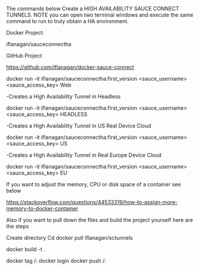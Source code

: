 The commands below Create a HIGH AVAILABILITY SAUCE CONNECT TUNNELS. NOTE you can open two terminal windows and execute the same command to run to truly obtain a HA environment. 


Docker Project: 

iflanagan/sauceconnectha

GitHub Project

https://github.com/iflanagan/docker-sauce-connect

 

docker run -it iflanagan/sauceconnectha:first_version <sauce_username> <sauce_access_key> Web <TunnelIdentifierName>


-Creates a High Availability Tunnel in Headless

docker run -it iflanagan/sauceconnectha:first_version <sauce_username> <sauce_access_key> HEADLESS <TunnelIdentifierName>

-Creates a High Availability Tunnel in US Real Device Cloud

docker run -it iflanagan/sauceconnectha:first_version <sauce_username> <sauce_access_key> US <TunnelIdentifierName>

-Creates a High Availability Tunnel in Real Europe  Device Cloud

docker run -it iflanagan/sauceconnectha:first_version <sauce_username> <sauce_access_key> EU <TunnelIdentifierName>



If you want to adjust the memory, CPU or disk space of a container see below


https://stackoverflow.com/questions/44533319/how-to-assign-more-memory-to-docker-container


Also if you want to pull down the files and build the project yourself here are the steps 

Create directory
Cd <directory>
docker pull iflanagan/sctunnels

docker build -t <imagename> .

docker tag <imagename> <dockeraccount>/<Dockerproject>:<tagname>
docker login
docker push  <dockeraccount>/<Dockerproject>:<tagname>



